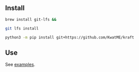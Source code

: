## Install

```sh
brew install git-lfs &&

git lfs install
```

```sh
python3 -m pip install git+https://github.com/KwatME/kraft
```

## Use

See [examples](notebook).
